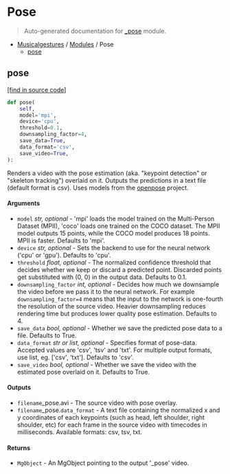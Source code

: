 # Pose

> Auto-generated documentation for [\_pose](https://github.com/fourMs/MGT-python/blob/master/musicalgestures/_pose.py) module.

- [Musicalgestures](README.md#musicalgestures-index) / [Modules](MODULES.md#musicalgestures-modules) / Pose
  - [pose](#pose)

## pose

[[find in source code]](https://github.com/fourMs/MGT-python/blob/master/musicalgestures/_pose.py#L13)

```python
def pose(
    self,
    model='mpi',
    device='cpu',
    threshold=0.1,
    downsampling_factor=4,
    save_data=True,
    data_format='csv',
    save_video=True,
):
```

Renders a video with the pose estimation (aka. "keypoint detection" or "skeleton tracking") overlaid on it. Outputs the predictions in a text file (default format is csv). Uses models from the [openpose](https://github.com/CMU-Perceptual-Computing-Lab/openpose) project.

#### Arguments

- `model` _str, optional_ - 'mpi' loads the model trained on the Multi-Person Dataset (MPII), 'coco' loads one trained on the COCO dataset. The MPII model outputs 15 points, while the COCO model produces 18 points. MPII is faster. Defaults to 'mpi'.
- `device` _str, optional_ - Sets the backend to use for the neural network ('cpu' or 'gpu'). Defaults to 'cpu'.
- `threshold` _float, optional_ - The normalized confidence threshold that decides whether we keep or discard a predicted point. Discarded points get substituted with (0, 0) in the output data. Defaults to 0.1.
- `downsampling_factor` _int, optional_ - Decides how much we downsample the video before we pass it to the neural network. For example `downsampling_factor=4` means that the input to the network is one-fourth the resolution of the source video. Heavier downsampling reduces rendering time but produces lower quality pose estimation. Defaults to 4.
- `save_data` _bool, optional_ - Whether we save the predicted pose data to a file. Defaults to True.
- `data_format` _str or list, optional_ - Specifies format of pose-data. Accepted values are 'csv', 'tsv' and 'txt'. For multiple output formats, use list, eg. ['csv', 'txt']. Defaults to 'csv'.
- `save_video` _bool, optional_ - Whether we save the video with the estimated pose overlaid on it. Defaults to True.

#### Outputs

- `filename`\_pose.avi - The source video with pose overlay.
- `filename`\_pose.`data_format` - A text file containing the normalized x and y coordinates of each keypoints (such as head, left shoulder, right shoulder, etc) for each frame in the source video with timecodes in milliseconds. Available formats: csv, tsv, txt.

#### Returns

- `MgObject` - An MgObject pointing to the output '\_pose' video.

